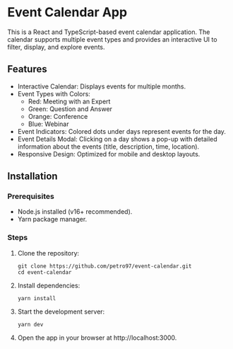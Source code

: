 # Event Calendar App

This is a React and TypeScript-based event calendar application. The calendar supports multiple event types and provides an interactive UI to filter, display, and explore events.

## Features
- Interactive Calendar: Displays events for multiple months.
- Event Types with Colors:
  - Red: Meeting with an Expert
  - Green: Question and Answer
  - Orange: Conference
  - Blue: Webinar
- Event Indicators: Colored dots under days represent events for the day.
- Event Details Modal: Clicking on a day shows a pop-up with detailed information about the events (title, description, time, location).
- Responsive Design: Optimized for mobile and desktop layouts.

## Installation

### Prerequisites
- Node.js installed (v16+ recommended).
- Yarn package manager.

### Steps
1. Clone the repository:
    ```
    git clone https://github.com/petro97/event-calendar.git
    cd event-calendar
    ```
2. Install dependencies:
    ```
    yarn install
    ```
3. Start the development server:
   ```
   yarn dev
   ```
4. Open the app in your browser at http://localhost:3000.

